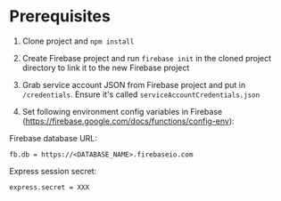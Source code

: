 # Prerequisites

1. Clone project and `npm install`

2. Create Firebase project and run `firebase init` in the cloned project directory to link it to the new Firebase project 

1. Grab service account JSON from Firebase project and put in `/credentials`. Ensure it's called `serviceAccountCredentials.json`

2. Set following environment config variables in Firebase (https://firebase.google.com/docs/functions/config-env):

Firebase database URL:

`fb.db = https://<DATABASE_NAME>.firebaseio.com`

Express session secret:

`express.secret = XXX`